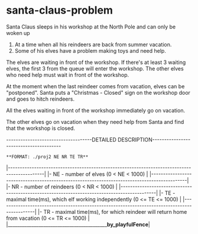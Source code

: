 # santa-claus-problem

Santa Claus sleeps in his workshop at the North Pole and can only be woken up

1. At a time when all his reindeers are back from summer vacation.
2. Some of his elves have a problem making toys and need help.  

The elves are waiting in front of the workshop. If there's at least 3 waiting elves, the first 3 from the queue will enter the workshop. 
The other elves who need help must wait in front of the workshop. 

At the moment when the last reindeer comes from vacation, elves can be "postponed". 
Santa puts a "Christmas - Closed" sign on the workshop door and goes to hitch reindeers.  

All the elves waiting in front of the workshop immediately go on vacation. 

The other elves go on vacation when they need help from Santa and find that the workshop is closed.

 ------------------------------------DETAILED DESCRIPTION---------------------------------------
 
    **FORMAT: ./proj2 NE NR TE TR**
 |---------------------------------------------------------------------------------------------|
 |- NE - number of elves (0 < NE < 1000)                                                       |
 |---------------------------------------------------------------------------------------------|
 |- NR - number of reindeers (0 < NR < 1000)                                                   |
 |---------------------------------------------------------------------------------------------|
 |- TE - maximal time(ms), which elf working independently (0 <= TE <= 1000)                   |
 |---------------------------------------------------------------------------------------------|
 |- TR - maximal time(ms), for which reindeer will return home from vacation (0 <= TR <= 1000) |
 |____________________________________________________________by_playfulFence__________________|
